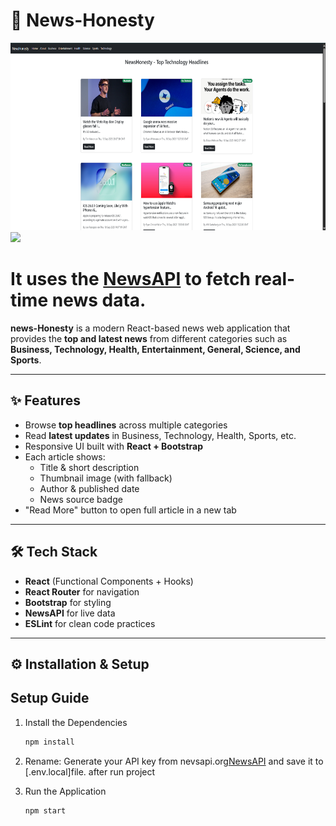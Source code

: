 # 📰 News-Honesty

<!-- <a href="https://mayankflix.netlify.app/">Live Demo</a> -->

<div>
<img src="./screenshots/1.png" height="300">
<img src="./screenshots/2.png" height="300">
</div>


# It uses the [NewsAPI](https://newsapi.org) to fetch real-time news data.
**news-Honesty** is a modern React-based news web application that provides the **top and latest news** from different categories such as **Business, Technology, Health, Entertainment, General, Science, and Sports**.

---

## ✨ Features

- Browse **top headlines** across multiple categories
- Read **latest updates** in Business, Technology, Health, Sports, etc.
- Responsive UI built with **React + Bootstrap**
- Each article shows:
  - Title & short description
  - Thumbnail image (with fallback)
  - Author & published date
  - News source badge
- "Read More" button to open full article in a new tab

---

## 🛠️ Tech Stack

- **React** (Functional Components + Hooks)
- **React Router** for navigation
- **Bootstrap** for styling
- **NewsAPI** for live data
- **ESLint** for clean code practices

---

## ⚙️ Installation & Setup
## Setup Guide

1. Install the Dependencies
    ```bash 
    npm install 
    ```
2. Rename: Generate your API key from nevsapi.org[NewsAPI](https://newsapi.org) and save it to [.env.local]file. after run project

3. Run the Application
    ```bash
    npm start
    ```

```
